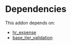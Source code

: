 # Dependencies

This addon depends on:

- [hr_expense](https://github.com/bringout/oca-ocb-hr/tree/aa000c65134cd084402a3f35a3bfc3672d5c1d57/odoo-bringout-oca-ocb-hr_expense)
- [base_tier_validation](https://github.com/bringout/oca-technical)
